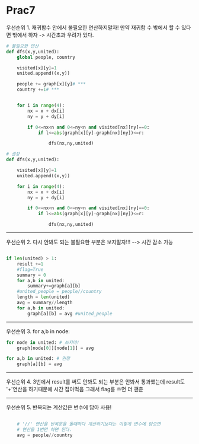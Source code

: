 # Prac7

우선순위 1. 재귀함수 안에서 불필요한 연산하지말자! 만약 재귀함 수 밖에서 할 수 있다면 밖에서 하자 -> 시간초과 우려가 있다.
```python
# 불필요한 연산
def dfs(x,y,united):
    global people, country

    visited[x][y]=1
    united.append((x,y))

    people += graph[x][y]# ***
    country +=1# ***


    for i in range(4):
        nx = x + dx[i]
        ny = y + dy[i]

        if 0<=nx<n and 0<=ny<n and visited[nx][ny]==0:
            if l<=abs(graph[x][y]-graph[nx][ny])<=r:

                dfs(nx,ny,united)

# 권장
def dfs(x,y,united):

    visited[x][y]=1
    united.append((x,y))

    for i in range(4):
        nx = x + dx[i]
        ny = y + dy[i]

        if 0<=nx<n and 0<=ny<n and visited[nx][ny]==0:
            if l<=abs(graph[x][y]-graph[nx][ny])<=r:

                dfs(nx,ny,united)

```
---

우선순위 2. 다시 안봐도 되는 불필요한 부분은 보지말자!!! --> 시간 감소 가능

```python

if len(united) > 1:
    result +=1
    #flag=True
    summary = 0
    for a,b in united:
        summary+=graph[a][b]
    #united_people = people//country
    length = len(united)
    avg = summary//length
    for a,b in united:
        graph[a][b] = avg #united_people

```
---

우선순위 3. for a,b in node:
```python
for node in united: # 쓰지마!
    graph[node[0]][node[1]] = avg

for a,b in united: # 권장
    graph[a][b] = avg
```

---

우선순위 4. 3번에서 result를 써도 안봐도 되는 부분은 안봐서 통과했는데 result도 '+'연산을 하기때문에 시간 잡아먹음 그래서 flag를 쓰면 더 괜춘

---
우선순위 5. 반복되는 계산값은 변수에 담아 사용!
```python
    
    # '//' 연산을 반복문을 돌때마다 계산하기보다는 이렇게 변수에 담으면
    # 연산을 1번만 하면 된다.
    avg = people//country

```

